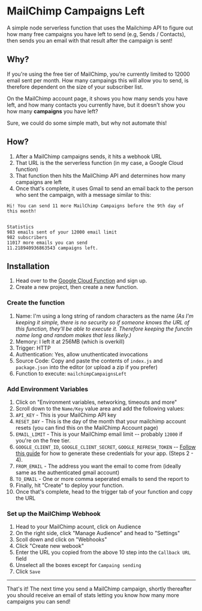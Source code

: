 # MailChimp Campaigns Left

A simple node serverless function that uses the Mailchimp API to figure out how many free campaigns you have left to send (e.g, Sends / Contacts), then sends you an email with that result after the campaign is sent!

## Why?

If you're using the free tier of MailChimp, you're currently limited to 12000 email sent per month. How many campaings this will allow you to send, is therefore dependent on the size of your subscriber list. 

On the MailChimp account page, it shows you how many sends you have left, and how many contacts you currently have, but it  doesn't show you how many **campaigns** you have left?

Sure, we could do some simple math, but why not automate this!

## How?

1. After a MailChimp campaigns sends, it hits a webhook URL
2. That URL is the the serverless function (in my case, a Google Cloud function)
3. That function then hits the MailChimp API and determines how many campaigns are left
4. Once that's complete, it uses Gmail to send an email back to the person who sent the campaign, with a message similar to this:

```
Hi! You can send 11 more MailChimp Campaigns before the 9th day of this month!


Statistics
983 emails sent of your 12000 email limit
982 subscribers
11017 more emails you can send
11.218940936863543 campaigns left.
```

## Installation
1. Head over to the [Google Cloud Function](https://cloud.google.com/functions/) and sign up.
2. Create a new project, then create a new function.

### Create the function
1. Name: I'm using a long string of random characters as the name _(As I'm keeping it simple, there is no security so if someone knows the URL of this function, they'll be able to execute it. Therefore keeping the functin name long and random makes that less likely.)_
2. Memory: I left it at 256MB (which is overkill)
3. Trigger: HTTP
4. Authentication: Yes, allow unuthenticated invocations
5. Source Code: Copy and paste the contents of `index.js` and `package.json` into the editor (or upload a zip if you prefer)
6. Function to execute: `mailchimpCampaignsLeft`

### Add Environment Variables
1. Click on "Environment variables, networking, timeouts and more"
2. Scroll down to the `Name/Key` value area and add the following values:
3. `API_KEY` - This is your MailChimp API key
4. `RESET_DAY` - This is the day of the month that your mailchimp account resets (you can find this on the MailChimp Account page)
5. `EMAIL_LIMIT` - This is your MailChimp email limit -- probably `12000` if you're on the free tier.
6. `GOOGLE_CLIENT_ID`, `GOOGLE_CLIENT_SECRET`, `GOOGLE_REFRESH_TOKEN` -- [Follow this guide](https://medium.com/@nickroach_50526/sending-emails-with-node-js-using-smtp-gmail-and-oauth2-316fe9c790a1) for how to generate these credentials for your app. (Steps 2 - 4).
7. `FROM_EMAIL` - The address you want the email to come from (ideally same as the authenticated gmail account)
8. `TO_EMAIL` - One or more comma seperated emails to send the report to
9. Finally, hit "Create" to deploy your function.
10. Once that's complete, head to the trigger tab of your function and copy the URL

### Set up the MailChimp Webhook
1. Head to your MailChimp acount, click on Audience
2. On the right side, click "Manage Audience" and head to "Settings"
3. Scoll down and click on "Webhooks"
4. Click "Create new webook"
5. Enter the URL you copied from the above 10 step into the `Callback URL` field
4. Unselect all the boxes except for `Campaing sending`
5. Click `Save`

-----

That's it! The next time you send a MailChimp campaign, shortly thereafter you should receive an email of stats letting you know how many more campaigns you can send!



